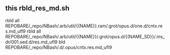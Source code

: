 ## this rbld_res_md.sh

rbld all REPOBARE/_repo/NBash/.arb/util/{{NAME}}.ram/.grot/opus.d/one.d/cntx.res.md_ufl9
rbld all REPOBARE/_repo/NBash/.arb/util/{{NAME}}/.grot/opus.d/{{NAME_SD}}/.ins_dr/001.sed.d/res.md_ufl9
bld REPOBARE/_repo/NBash/.d/.opus/cntx.res.md_ufl9